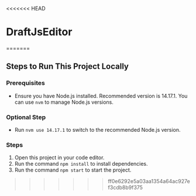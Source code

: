 <<<<<<< HEAD
# DraftJsEditor
=======
## Steps to Run This Project Locally

### Prerequisites
- Ensure you have Node.js installed. Recommended version is 14.17.1. You can use `nvm` to manage Node.js versions.

### Optional Step
- Run `nvm use 14.17.1` to switch to the recommended Node.js version.

### Steps
1. Open this project in your code editor.
2. Run the command `npm install` to install dependencies.
3. Run the command `npm start` to start the project.
>>>>>>> ff0e6292e5a03aa1354a64ac927ef3cdb8b9f375
